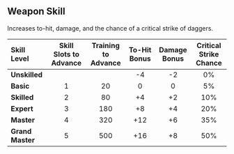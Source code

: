 ## Weapon Skill

Increases to-hit, damage, and the chance of a critical strike of daggers.

| Skill Level | Skill Slots to Advance | Training to Advance | To-Hit Bonus | Damage Bonus | Critical Strike Chance |
| :---------- | :--------------------: | :-----------------: | :----------: | :----------: | :--------------------: |
| **Unskilled** | | | -4 | -2 | 0% |
| **Basic** | 1 | 20 | 0 | 0 | 5% |
| **Skilled** | 2 | 80 | +4 | +2 | 10% |
| **Expert** | 3 | 180 | +8 | +4 | 20% |
| **Master** | 4 | 320 | +12 | +6 | 35% |
| **Grand Master** | 5 | 500 | +16 | +8 | 50% |
